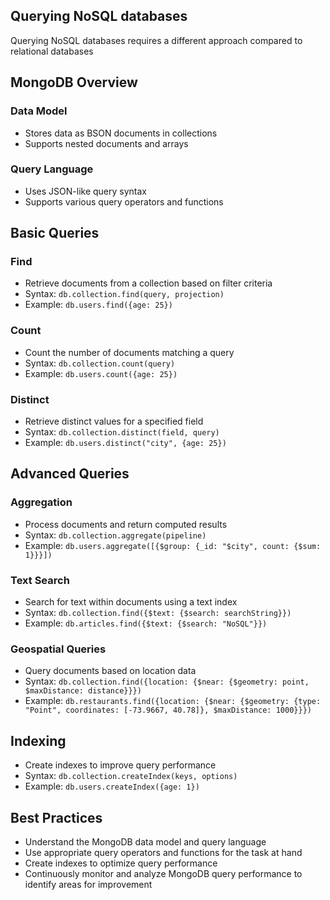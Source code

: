 ## Querying NoSQL databases
Querying NoSQL databases requires a different approach compared to relational databases

## MongoDB Overview

### Data Model
- Stores data as BSON documents in collections
- Supports nested documents and arrays

### Query Language
- Uses JSON-like query syntax
- Supports various query operators and functions

## Basic Queries

### Find
- Retrieve documents from a collection based on filter criteria
- Syntax: `db.collection.find(query, projection)`
- Example: `db.users.find({age: 25})`

### Count
- Count the number of documents matching a query
- Syntax: `db.collection.count(query)`
- Example: `db.users.count({age: 25})`

### Distinct
- Retrieve distinct values for a specified field
- Syntax: `db.collection.distinct(field, query)`
- Example: `db.users.distinct("city", {age: 25})`

## Advanced Queries

### Aggregation
- Process documents and return computed results
- Syntax: `db.collection.aggregate(pipeline)`
- Example: `db.users.aggregate([{$group: {_id: "$city", count: {$sum: 1}}}])`

### Text Search
- Search for text within documents using a text index
- Syntax: `db.collection.find({$text: {$search: searchString}})`
- Example: `db.articles.find({$text: {$search: "NoSQL"}})`

### Geospatial Queries
- Query documents based on location data
- Syntax: `db.collection.find({location: {$near: {$geometry: point, $maxDistance: distance}}})`
- Example: `db.restaurants.find({location: {$near: {$geometry: {type: "Point", coordinates: [-73.9667, 40.78]}, $maxDistance: 1000}}})`

## Indexing
- Create indexes to improve query performance
- Syntax: `db.collection.createIndex(keys, options)`
- Example: `db.users.createIndex({age: 1})`

## Best Practices
- Understand the MongoDB data model and query language
- Use appropriate query operators and functions for the task at hand
- Create indexes to optimize query performance
- Continuously monitor and analyze MongoDB query performance to identify areas for improvement
